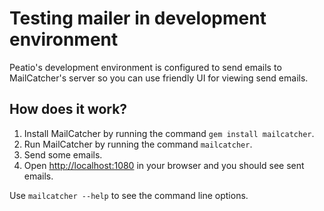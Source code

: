 # Testing mailer in development environment

Peatio's development environment is configured to send emails to MailCatcher's server so you can use friendly UI for viewing send emails.

## How does it work?

1. Install MailCatcher by running the command `gem install mailcatcher`.
2. Run MailCatcher by running the command `mailcatcher`.
3. Send some emails.
4. Open [http://localhost:1080](http://localhost:1080) in your browser and you should see sent emails.

Use `mailcatcher --help` to see the command line options.
